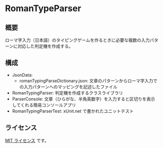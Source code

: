 # RomanTypeParser

## 概要

ローマ字入力（日本語）のタイピングゲームを作るときに必要な複数の入力パターンに対応した判定機を作成する。

## 構成

- JsonData:
  - romanTypingParseDictionary.json: 文章のパターンからローマ字入力での入力パターンへのマッピングを記述したファイル
- RomanTypingParser: 判定機を作成するクラスライブラリ
- ParserConsole: 文章（ひらがな、半角英数字）を入力すると区切りを表示してくれる簡易コンソールアプリ
- RomanTypingParserTest: xUnit.net で書かれたユニットテスト

## ライセンス

[MIT ライセンス](https://en.wikipedia.org/wiki/MIT_License) です。
